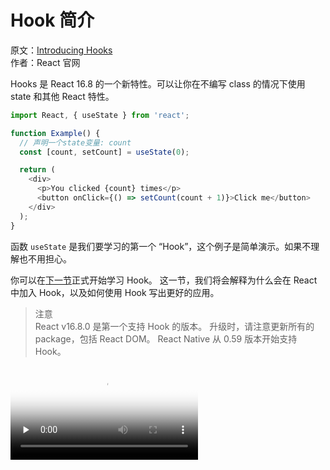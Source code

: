 # Hook 简介

原文：[Introducing Hooks](https://reactjs.org/docs/hooks-intro.html)  
作者：React 官网

Hooks 是 React 16.8 的一个新特性。可以让你在不编写 class 的情况下使用 state 和其他 React 特性。

```js
import React, { useState } from 'react';

function Example() {
  // 声明一个state变量: count
  const [count, setCount] = useState(0);

  return (
    <div>
      <p>You clicked {count} times</p>
      <button onClick={() => setCount(count + 1)}>Click me</button>
    </div>
  );
}
```

函数 `useState` 是我们要学习的第一个 “Hook”，这个例子是简单演示。如果不理解也不用担心。

你可以在[下一节]()正式开始学习 Hook。 这一节，我们将会解释为什么会在 React 中加入 Hook，以及如何使用 Hook 写出更好的应用。

> 注意  
> React v16.8.0 是第一个支持 Hook 的版本。 升级时，请注意更新所有的 package，包括 React DOM。 React Native 从 0.59 版本开始支持 Hook。

<video id="video" controls="" preload="none" poster="https://i.ytimg.com/vi/dpw9EHDh2bM/sddefault.jpg">
      <source id="mp4" src="https://www.youtube.com/watch?v=dpw9EHDh2bM&feature=youtu.be" type="video/mp4">
      </video>
